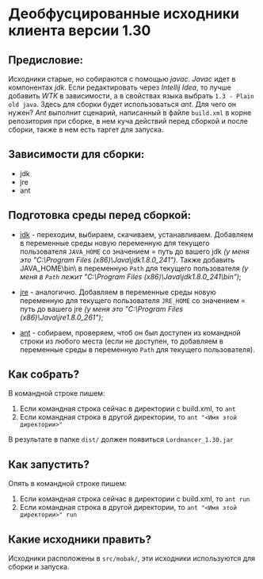 # Деобфусцированные исходники клиента версии 1.30

## Предисловие:

Исходники старые, но собираются с помощью *javac*. *Javac* идет в компонентах *jdk*. Если редактировать через *Intellij Idea*, то лучше добавить *WTK* в зависимости, а в свойствах языка выбрать `1.3 - Plain old java`.
Здесь для сборки будет использоваться *ant*. Для чего он нужен? *Ant* выполнит сценарий, написанный в файле `build.xml` в корне репозитория при сборке, в нем куча действий перед сборкой и после сборки, также в нем есть таргет для запуска.

## Зависимости для сборки:

- jdk
- jre
- ant

## Подготовка среды перед сборкой:

- [jdk](https://www.oracle.com/java/technologies/javase/javase-jdk8-downloads.html) - переходим, выбираем, скачиваем, устанавливаем. Добавляем в переменные среды новую переменную для текущего пользователя `JAVA_HOME` со значением = путь до вашего jdk *(у меня это "C:\Program Files (x86)\Java\jdk1.8.0_241")*. Также добавить JAVA_HOME\bin\ в переменную `Path` для текущего пользователя *(у меня в `Path` лежит "C:\Program Files (x86)\Java\jdk1.8.0_241\bin\")*;

- [jre](https://www.oracle.com/java/technologies/javase-jre8-downloads.html) - аналогично. Добавляем в переменные среды новую переменную для текущего пользователя `JRE_HOME` со значением = путь до вашего jre *(у меня это "C:\Program Files (x86)\Java\jre1.8.0_261")*;

- [ant](https://github.com/apache/ant) - собираем, проверяем, чтоб он был доступен из командной строки из любого места (если не доступен, то добавляем в переменные среды в переменную `Path` для текущего пользователя).

## Как собрать?

В командной строке пишем:

1) Если командная строка сейчас в директории с build.xml, то `ant`
2) Если командная строка в другой директории, то `ant "<Имя этой директории>"`

В результате в папке `dist/` должен появиться `Lordmancer_1.30.jar`

## Как запустить?

Опять в командной строке пишем:

1) Если командная строка сейчас в директории с build.xml, то `ant run`
2) Если командная строка в другой директории, то `ant "<Имя этой директории>" run`

## Какие исходники править?

Исходники расположены в `src/mobak/`, эти исходники используются для сборки и запуска.
